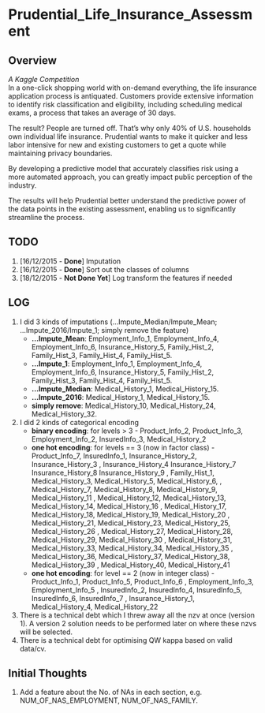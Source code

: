 # Prudential_Life_Insurance_Assessment
## Overview
*A Kaggle Competition*  
In a one-click shopping world with on-demand everything, the life insurance application process is antiquated. Customers provide extensive information to identify risk classification and eligibility, including scheduling medical exams, a process that takes an average of 30 days.

The result? People are turned off. That’s why only 40% of U.S. households own individual life insurance. Prudential wants to make it quicker and less labor intensive for new and existing customers to get a quote while maintaining privacy boundaries.

By developing a predictive model that accurately classifies risk using a more automated approach, you can greatly impact public perception of the industry.

The results will help Prudential better understand the predictive power of the data points in the existing assessment, enabling us to significantly streamline the process.

## TODO
1. [16/12/2015 - **Done**] Imputation
2. [16/12/2015 - **Done**] Sort out the classes of columns
3. [18/12/2015 - **Not Done Yet**] Log transform the features if needed

## LOG
1. I did 3 kinds of imputations (...Impute_Median/Impute_Mean; ...Impute_2016/Impute_1; simply remove the feature)
    + **...Impute_Mean**: Employment_Info_1, Employment_Info_4, Employment_Info_6, Insurance_History_5, Family_Hist_2, Family_Hist_3, Family_Hist_4, Family_Hist_5.
    + **...Impute_1**: Employment_Info_1, Employment_Info_4, Employment_Info_6, Insurance_History_5, Family_Hist_2, Family_Hist_3, Family_Hist_4, Family_Hist_5.
    + **...Impute_Median**: Medical_History_1, Medical_History_15.
    + **...Impute_2016**: Medical_History_1, Medical_History_15.
    + **simply remove**: Medical_History_10, Medical_History_24, Medical_History_32.
2. I did 2 kinds of categorical encoding
    + **binary encoding**: for levels > 3 - Product_Info_2, Product_Info_3, Employment_Info_2, InsuredInfo_3, Medical_History_2 
    + **one hot encoding**: for levels == 3 (now in factor class) - Product_Info_7, InsuredInfo_1, Insurance_History_2, Insurance_History_3
    , Insurance_History_4 Insurance_History_7 Insurance_History_8 Insurance_History_9
    , Family_Hist_1, Medical_History_3, Medical_History_5, Medical_History_6, 
    , Medical_History_7, Medical_History_8, Medical_History_9, Medical_History_11 
    , Medical_History_12, Medical_History_13, Medical_History_14, Medical_History_16 
    , Medical_History_17, Medical_History_18, Medical_History_19, Medical_History_20 
    , Medical_History_21, Medical_History_23, Medical_History_25, Medical_History_26 
    , Medical_History_27, Medical_History_28, Medical_History_29, Medical_History_30 
    , Medical_History_31, Medical_History_33, Medical_History_34, Medical_History_35 
    , Medical_History_36, Medical_History_37, Medical_History_38, Medical_History_39 
    , Medical_History_40, Medical_History_41
    + **one hot encoding**: for level == 2 (now in integer class) - Product_Info_1, Product_Info_5, Product_Info_6
    , Employment_Info_3, Employment_Info_5
    , InsuredInfo_2, InsuredInfo_4, InsuredInfo_5, InsuredInfo_6, InsuredInfo_7 
    , Insurance_History_1, Medical_History_4, Medical_History_22 
3. There is a technical debt which I threw away all the nzv at once (version 1). A version 2 solution needs to be performed later on where these nzvs will be selected.
4. There is a technical debt for optimising QW kappa based on valid data/cv.

## Initial Thoughts
1. Add a feature about the No. of NAs in each section, e.g. NUM_OF_NAS_EMPLOYMENT, NUM_OF_NAS_FAMILY.